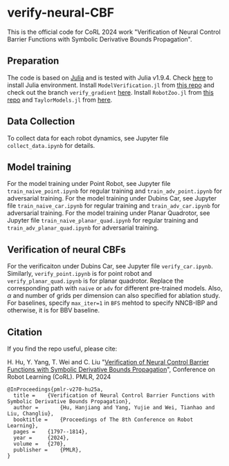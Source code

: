 # verify-neural-CBF
This is the official code for CoRL 2024 work "Verification of Neural Control Barrier Functions with Symbolic Derivative Bounds Propagation".

## Preparation
The code is based on [Julia](https://julialang.org/) and is tested with Julia v1.9.4. Check [here](https://julialang.org/downloads/oldreleases/) to install Julia environment. Install `ModelVerification.jl` from [this repo](https://github.com/intelligent-control-lab/ModelVerification.jl) and check out the branch `verify_gradient` [here](https://github.com/intelligent-control-lab/ModelVerification.jl/tree/verify_gradient). Install `RobotZoo.jl` from [this repo](https://github.com/RoboticExplorationLab/RobotZoo.jl) and `TaylorModels.jl` from [here](https://github.com/JuliaIntervals/TaylorModels.jl).

## Data Collection
To collect data for each robot dynamics, see Jupyter file `collect_data.ipynb` for details.

## Model training 
For the model training under Point Robot, see Jupyter file `train_naive_point.ipynb` for regular training and `train_adv_point.ipynb` for adversarial training. For the model training under Dubins Car, see Jupyter file `train_naive_car.ipynb` for regular training and `train_adv_car.ipynb` for adversarial training. For the model training under Planar Quadrotor, see Jupyter file `train_naive_planar_quad.ipynb` for regular training and `train_adv_planar_quad.ipynb` for adversarial training.


## Verification of neural CBFs
For the verificaiton under Dubins Car, see Jupyter file `verify_car.ipynb`. Similarly, `verify_point.ipynb` is for point robot and `verify_planar_quad.ipynb` is for planar quadrotor. Replace the corresponding path with `naive` or `adv` for different pre-trained models. Also, $\alpha$ and number of grids per dimension can also specified for ablation study. For baselines, specify `max_iter=1` in `BFS` mehtod to specify NNCB-IBP and otherwise, it is for BBV baseline. 

## Citation 
If you find the repo useful, please cite:

H. Hu, Y. Yang, T. Wei and C. Liu
"[Verification of Neural Control Barrier Functions with Symbolic Derivative Bounds Propagation](https://openreview.net/forum?id=jnubz7wB2w)", Conference on Robot Learning (CoRL). PMLR, 2024
```
@InProceedings{pmlr-v270-hu25a,
  title = 	 {Verification of Neural Control Barrier Functions with Symbolic Derivative Bounds Propagation},
  author =       {Hu, Hanjiang and Yang, Yujie and Wei, Tianhao and Liu, Changliu},
  booktitle = 	 {Proceedings of The 8th Conference on Robot Learning},
  pages = 	 {1797--1814},
  year = 	 {2024},
  volume = 	 {270},
  publisher =    {PMLR},
}
```


